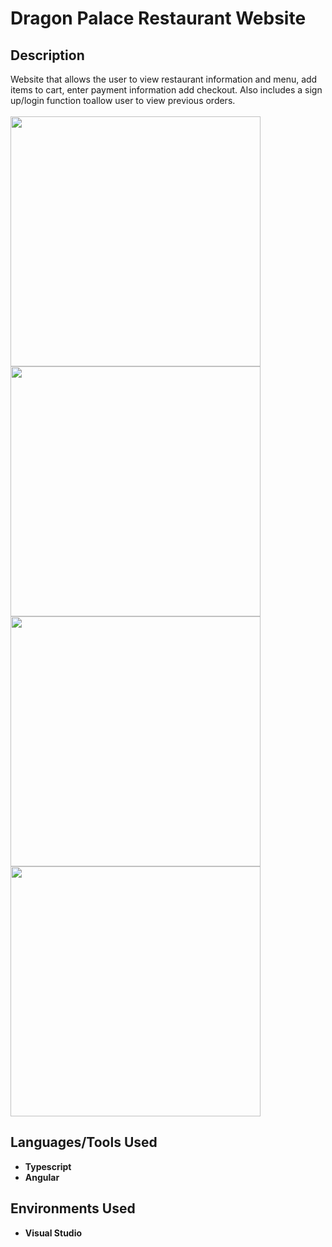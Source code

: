 <h1>Dragon Palace Restaurant Website</h1>

<h2>Description</h2>
Website that allows the user to view restaurant information and menu, add items to cart, enter payment information add checkout. Also includes a sign up/login function toallow user to view previous orders.
<br>
<br>
<img src="https://github.com/mirandaryan/Dragon-Palace/assets/89944794/7f9a199c-3663-4981-8c0b-c21387fcb311" width="400" />
<img src="https://github.com/mirandaryan/Dragon-Palace/assets/89944794/ca1f99ae-6078-4f34-8aea-0ee73223e159" width="400" />
<img src="https://github.com/mirandaryan/Dragon-Palace/assets/89944794/794d45e6-7e83-4828-9a4e-bcba25d167a3" width="400" />
<img src="https://github.com/mirandaryan/Dragon-Palace/assets/89944794/a965035c-95b4-490d-955f-ee91682d6587" width="400" />


<h2>Languages/Tools Used</h2>

- <b>Typescript</b>
- <b>Angular</b>

<h2>Environments Used </h2>

- <b>Visual Studio</b>
